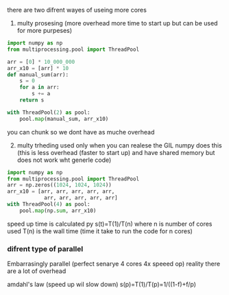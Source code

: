there are two difrent wayes of useing more cores 
1. multy prosesing (more overhead more time to start up but can be used for more purpeses)

```python
import numpy as np
from multiprocessing.pool import ThreadPool

arr = [0] * 10_000_000
arr_x10 = [arr] * 10
def manual_sum(arr):
    s = 0
    for a in arr:
        s += a
    return s

with ThreadPool(2) as pool:
    pool.map(manual_sum, arr_x10)
```
you can chunk so we dont have as muche overhead 

2. multy trheding used only when you can realese the GIL numpy does this (this is less overhead (faster to start up) and have shared memory but does not work wht generle code)
```python 
import numpy as np
from multiprocessing.pool import ThreadPool
arr = np.zeros((1024, 1024, 1024))
arr_x10 = [arr, arr, arr, arr, arr, 
            arr, arr, arr, arr, arr]
with ThreadPool(4) as pool:
    pool.map(np.sum, arr_x10)
```

speed up time is calculated py s(t)=T(1)/T(n) where n is number of cores used T(n) is the wall time (time it take to run the code for n cores)


### difrent type of parallel
Embarrasingly parallel (perfect senarye 4 cores 4x speeed op)
reality there are a lot of overhead

amdahl's law (speed up wil slow down)
s(p)=T(1)/T(p)=1/((1-f)+f/p)